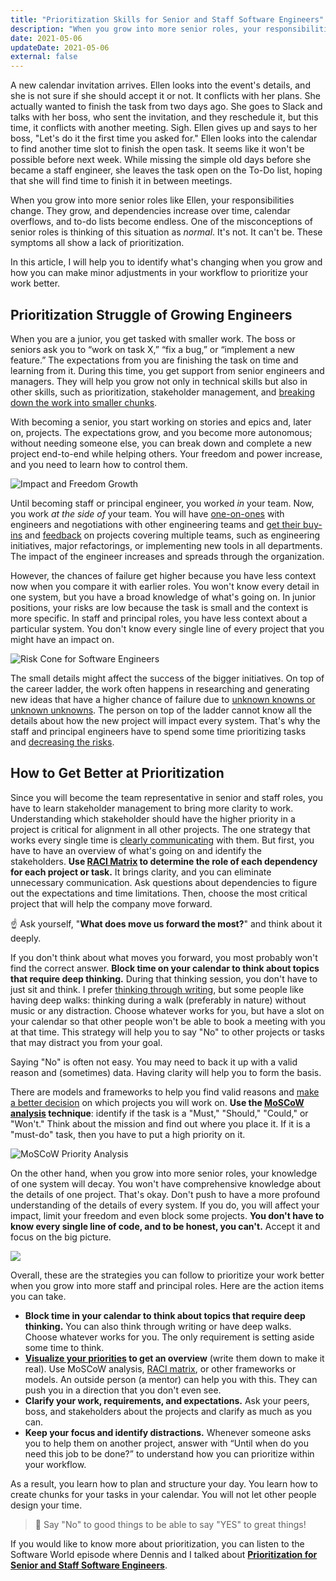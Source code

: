```yaml
---
title: "Prioritization Skills for Senior and Staff Software Engineers"
description: "When you grow into more senior roles, your responsibilities evolve. Prioritization changes for software engineers. Communication and analysis skills become more important."
date: 2021-05-06
updateDate: 2021-05-06
external: false
---
```


A new calendar invitation arrives. Ellen looks into the event's details, and she is not sure if she should accept it or not. It conflicts with her plans. She actually wanted to finish the task from two days ago. She goes to Slack and talks with her boss, who sent the invitation, and they reschedule it, but this time, it conflicts with another meeting. Sigh. Ellen gives up and says to her boss, "Let's do it the first time you asked for." Ellen looks into the calendar to find another time slot to finish the open task. It seems like it won't be possible before next week. While missing the simple old days before she became a staff engineer, she leaves the task open on the To-Do list, hoping that she will find time to finish it in between meetings.

When you grow into more senior roles like Ellen, your responsibilities change. They grow, and dependencies increase over time, calendar overflows, and to-do lists become endless. One of the misconceptions of senior roles is thinking of this situation as _normal_. It's not. It can't be. These symptoms all show a lack of prioritization.

In this article, I will help you to identify what's changing when you grow and how you can make minor adjustments in your workflow to prioritize your work better.

## Prioritization Struggle of Growing Engineers

When you are a junior, you get tasked with smaller work. The boss or seniors ask you to “work on task X,” “fix a bug,” or “implement a new feature.” The expectations from you are finishing the task on time and learning from it. During this time, you get support from senior engineers and managers. They will help you grow not only in technical skills but also in other skills, such as prioritization, stakeholder management, and [breaking down the work into smaller chunks](/newsletter/mektup-6/).

With becoming a senior, you start working on stories and epics and, later on, projects. The expectations grow, and you become more autonomous; without needing someone else, you can break down and complete a new project end-to-end while helping others. Your freedom and power increase, and you need to learn how to control them.

![Impact and Freedom Growth](/images/content/posts/prioritization-for-staff-plus/growing-software-engineers-impact-freedom.jpg)

Until becoming staff or principal engineer, you worked _in_ your team. Now, you work _at the side_ _of_ your team. You will have [one-on-ones](/effective-1-1-meetings-one-on-one-meeting-template/) with engineers and negotiations with other engineering teams and [get their buy-ins](/how-to-stop-endless-discussions/) and [feedback](/importance-of-the-feedback/) on projects covering multiple teams, such as engineering initiatives, major refactorings, or implementing new tools in all departments. The impact of the engineer increases and spreads through the organization.

However, the chances of failure get higher because you have less context now when you compare it with earlier roles. You won't know every detail in one system, but you have a broad knowledge of what's going on. In junior positions, your risks are low because the task is small and the context is more specific. In staff and principal roles, you have less context about a particular system. You don't know every single line of every project that you might have an impact on.

![Risk Cone for Software Engineers](/images/content/posts/prioritization-for-staff-plus/risk-cone-for-software-engineers.jpg)

The small details might affect the success of the bigger initiatives. On top of the career ladder, the work often happens in researching and generating new ideas that have a higher chance of failure due to [unknown knowns or unknown unknowns](https://en.wikipedia.org/wiki/There_are_known_knowns). The person on top of the ladder cannot know all the details about how the new project will impact every system. That's why the staff and principal engineers have to spend some time prioritizing tasks and [decreasing the risks](/why-cant-this-be-done-sooner/).

## How to Get Better at Prioritization

Since you will become the team representative in senior and staff roles, you have to learn stakeholder management to bring more clarity to work. Understanding which stakeholder should have the higher priority in a project is critical for alignment in all other projects. The one strategy that works every single time is [clearly communicating](/books/high-productivity-and-clear-communication-in-different-cultures/) with them. But first, you have to have an overview of what's going on and identify the stakeholders. **Use [RACI Matrix](https://en.wikipedia.org/wiki/Responsibility_assignment_matrix) to determine the role of each dependency for each project or task.** It brings clarity, and you can eliminate unnecessary communication. Ask questions about dependencies to figure out the expectations and time limitations. Then, choose the most critical project that will help the company move forward.

☝️ Ask yourself, "**What does move us forward the most?**" and think about it deeply.

If you don't think about what moves you forward, you most probably won't find the correct answer. **Block time on your calendar to think about topics that require deep thinking.** During that thinking session, you don't have to just sit and think. I prefer [thinking through writing](/why-is-writing-important/), but some people like having deep walks: thinking during a walk (preferably in nature) without music or any distraction. Choose whatever works for you, but have a slot on your calendar so that other people won't be able to book a meeting with you at that time. This strategy will help you to say "No" to other projects or tasks that may distract you from your goal.

Saying "No" is often not easy. You may need to back it up with a valid reason and (sometimes) data. Having clarity will help you to form the basis.

There are models and frameworks to help you find valid reasons and [make a better decision](/the-decision-making-pendulum/) on which projects you will work on. **Use the [MoSCoW analysis](/deciding-on-what-you-should-focus-on-next/) technique**: identify if the task is a "Must," "Should," "Could," or "Won't." Think about the mission and find out where you place it. If it is a "must-do" task, then you have to put a high priority on it.

![MoSCoW Priority Analysis](/images/content/posts/prioritization-for-staff-plus/MoSCoW-Priority-Analysis.jpg)

On the other hand, when you grow into more senior roles, your knowledge of one system will decay. You won't have comprehensive knowledge about the details of one project. That's okay. Don't push to have a more profound understanding of the details of every system. If you do, you will affect your impact, limit your freedom and even block some projects. **You don't have to know every single line of code, and to be honest, you can't.** Accept it and focus on the big picture.

![](/images/content/posts/prioritization-for-staff-plus/increasing-impact-freedom-with-less-knowledge-software-engineers.jpg)

Overall, these are the strategies you can follow to prioritize your work better when you grow into more staff and principal roles. Here are the action items you can take.

- **Block time in your calendar to think about topics that require deep thinking.** You can also think through writing or have deep walks. Choose whatever works for you. The only requirement is setting aside some time to think.
- **[Visualize your priorities](/deciding-on-what-you-should-focus-on-next/) to get an overview** (write them down to make it real). Use MoSCoW analysis, [RACI matrix](https://en.wikipedia.org/wiki/Responsibility_assignment_matrix), or other frameworks or models. An outside person (a mentor) can help you with this. They can push you in a direction that you don't even see.
- **Clarify your work, requirements, and expectations.** Ask your peers, boss, and stakeholders about the projects and clarify as much as you can.
- **Keep your focus and identify distractions.** Whenever someone asks you to help them on another project, answer with “Until when do you need this job to be done?” to understand how you can prioritize within your workflow.

As a result, you learn how to plan and structure your day. You learn how to create chunks for your tasks in your calendar. You will not let other people design your time.

> 🎯 Say "No" to good things to be able to say "YES" to great things!

If you would like to know more about prioritization, you can listen to the Software World episode where Dennis and I talked about **[Prioritization for Senior and Staff Software Engineers](https://candost.substack.com/p/15-prioritization-for-senior-and-787)**.

